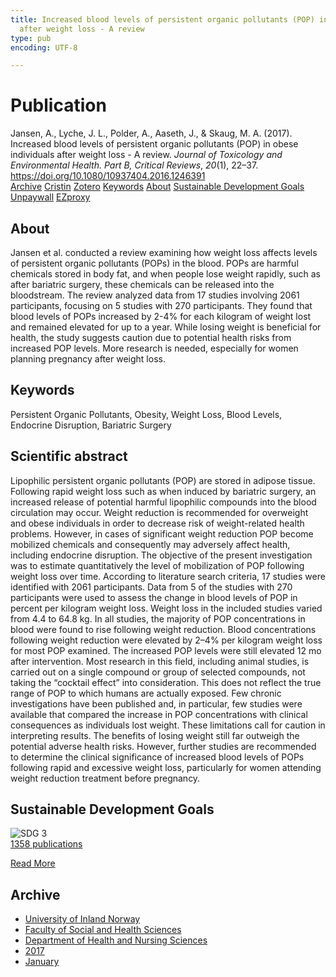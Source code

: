 ```yaml
---
title: Increased blood levels of persistent organic pollutants (POP) in obese individuals
  after weight loss - A review
type: pub
encoding: UTF-8

---
```

<h1>Publication</h1>
<article id="csl-bib-container-A36JVCY9" class="csl-bib-container">
  <div class="csl-bib-body"> <div class="csl-entry">Jansen, A., Lyche, J. L., Polder, A., Aaseth, J., &#38; Skaug, M. A. (2017). Increased blood levels of persistent organic pollutants (POP) in obese individuals after weight loss - A review. <i>Journal of Toxicology and Environmental Health. Part B, Critical Reviews</i>, <i>20</i>(1), 22–37. <a href="https://doi.org/10.1080/10937404.2016.1246391">https://doi.org/10.1080/10937404.2016.1246391</a></div> </div>
  <div class="csl-bib-buttons">
    <a href="#taxonomy-article-A36JVCY9" alt="archive" class="csl-bib-button">Archive</a>
    <a href="https://app.cristin.no/results/show.jsf?id=1421339" alt="Cristin" class="csl-bib-button">Cristin</a>
    <a href="http://zotero.org/groups/5881554/items/A36JVCY9" alt="Zotero" class="csl-bib-button">Zotero</a>
    <a href="#keywords-article-A36JVCY9" alt="keywords" class="csl-bib-button">Keywords</a>
    <a href="#about-article-A36JVCY9" alt="about_pub" class="csl-bib-button">About</a>
    <a href="#sdg-article-A36JVCY9" alt="sdg" class="csl-bib-button">Sustainable Development Goals</a>
    <a href="https://www.tandfonline.com/doi/pdf/10.1080/10937404.2016.1246391?needAccess=true" alt="Unpaywall" class="csl-bib-button">Unpaywall</a>
    <a href="https://www.tandfonline.com/doi/pdf/10.1080/10937404.2016.1246391?needAccess=true" alt="EZproxy" class="csl-bib-button">EZproxy</a>
  </div>
  <div id="csl-bib-meta-container-A36JVCY9"></div>
</article>
<div id="csl-bib-meta-A36JVCY9" class="csl-bib-meta">
  <article id="about-article-A36JVCY9" class="about_pub-article">
    <h1>About</h1>
    Jansen et al. conducted a review examining how weight loss affects levels of persistent organic pollutants (POPs) in the blood. POPs are harmful chemicals stored in body fat, and when people lose weight rapidly, such as after bariatric surgery, these chemicals can be released into the bloodstream. The review analyzed data from 17 studies involving 2061 participants, focusing on 5 studies with 270 participants. They found that blood levels of POPs increased by 2-4% for each kilogram of weight lost and remained elevated for up to a year. While losing weight is beneficial for health, the study suggests caution due to potential health risks from increased POP levels. More research is needed, especially for women planning pregnancy after weight loss.
  </article>
  <article id="keywords-article-A36JVCY9" class="keywords-article">
    <h1>Keywords</h1>
    Persistent Organic Pollutants, Obesity, Weight Loss, Blood Levels, Endocrine Disruption, Bariatric Surgery
  </article>
  <article id="abstract-article-A36JVCY9" class="abstract-article">
    <h1>Scientific abstract</h1>
    Lipophilic persistent organic pollutants (POP) are stored in adipose tissue. Following rapid weight 
loss such as when induced by bariatric surgery, an increased release of potential harmful lipophilic 
compounds into the blood circulation may occur. Weight reduction is recommended for overweight 
and obese individuals in order to decrease risk of weight-related health problems. 
However, in cases of significant weight reduction POP become mobilized chemicals and consequently 
may adversely affect health, including endocrine disruption. The objective of the present 
investigation was to estimate quantitatively the level of mobilization of POP following weight loss 
over time. According to literature search criteria, 17 studies were identified with 2061 participants. 
Data from 5 of the studies with 270 participants were used to assess the change in blood levels of 
POP in percent per kilogram weight loss. Weight loss in the included studies varied from 4.4 to 
64.8 kg. In all studies, the majority of POP concentrations in blood were found to rise following 
weight reduction. Blood concentrations following weight reduction were elevated by 2–4% per 
kilogram weight loss for most POP examined. The increased POP levels were still elevated 12 mo 
after intervention. Most research in this field, including animal studies, is carried out on a single 
compound or group of selected compounds, not taking the “cocktail effect” into consideration. 
This does not reflect the true range of POP to which humans are actually exposed. Few chronic 
investigations have been published and, in particular, few studies were available that compared 
the increase in POP concentrations with clinical consequences as individuals lost weight. These 
limitations call for caution in interpreting results. The benefits of losing weight still far outweigh 
the potential adverse health risks. However, further studies are recommended to determine the 
clinical significance of increased blood levels of POPs following rapid and excessive weight loss, 
particularly for women attending weight reduction treatment before pregnancy.
  </article>
  <article id="sdg-article-A36JVCY9" class="sdg-article">
    <h1>Sustainable Development Goals</h1>
    <div class="sdg-container"><div id="sdg3" class="sdg">
        <img src="{{< params subfolder >}}images/sdg/sdg03_en.png" class="image" alt="SDG 3">
        <div class="sdg-overlay">
          <a href="{{< params subfolder >}}en/archive/?sdg=3#archive" class="sdg-publication-count"><span>1358</span> publications</a>
          <p><a href="https://sdgs.un.org/goals/goal3" class="sdg-read-more">Read More</a></p>
        </div>
      </div></div>
  </article>
  <article id="taxonomy-article-A36JVCY9" class="taxonomy-article">
    <h1>Archive</h1>
    <ul>
      <li><a href="{{< params subfolder >}}en/archive/?key=3DCRN523">University of Inland Norway</a></li>
      <li><a href="{{< params subfolder >}}en/archive/?key=IDKFS3MX">Faculty of Social and Health Sciences</a></li>
      <li><a href="{{< params subfolder >}}en/archive/?key=GTV4ECMZ">Department of Health and Nursing Sciences</a></li>
      <li><a href="{{< params subfolder >}}en/archive/?key=QV2QKSDS">2017</a></li>
      <li><a href="{{< params subfolder >}}en/archive/?key=EQIL879Z">January</a></li>
    </ul>
  </article>
</div>
